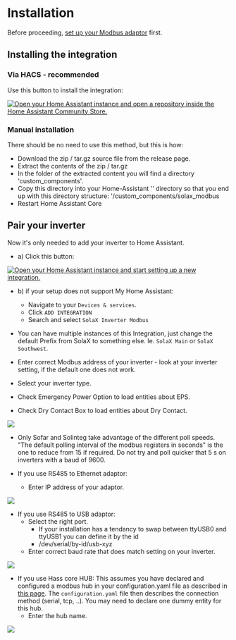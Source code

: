 # Installation

Before proceeding, [set up your Modbus adaptor](modbus-adaptor-setup.md) first.

## Installing the integration

### Via HACS - recommended

Use this button to install the integration:

[![Open your Home Assistant instance and open a repository inside the Home Assistant Community Store.](https://my.home-assistant.io/badges/hacs_repository.svg)](https://my.home-assistant.io/redirect/hacs_repository/?repository=homeassistant-solax-modbus&owner=wills106)

### Manual installation

There should be no need to use this method, but this is how:

- Download the zip / tar.gz source file from the release page.
- Extract the contents of the zip / tar.gz
- In the folder of the extracted content you will find a directory 'custom_components'.
- Copy this directory into your Home-Assistant '<config>' directory so that you end up with this directory structure: '<config>/custom_components/solax_modbus
- Restart Home Assistant Core

## Pair your inverter

Now it's only needed to add your inverter to Home Assistant.
 - a) Click this button:

[![Open your Home Assistant instance and start setting up a new integration.](https://my.home-assistant.io/badges/config_flow_start.svg)](https://my.home-assistant.io/redirect/config_flow_start/?domain=solax_modbus)

 - b) if your setup does not support My Home Assistant:
    - Navigate to your `Devices & services`.
    - Click `ADD INTEGRATION`
    - Search and select `SolaX Inverter Modbus`

- You can have multiple instances of this Integration, just change the default Prefix from SolaX to something else. Ie. `SolaX Main` or `SolaX Southwest`.

- Enter correct Modbus address of your inverter - look at your inverter setting, if the default one does not work.
- Select your inverter type.
- Check Emergency Power Option to load entities about EPS.
- Check Dry Contact Box to load entities about Dry Contact.

![](images/integration-setup.png)

- Only Sofar and Solinteg take advantage of the different poll speeds. "The default polling interval of the modbus registers in seconds" is the one to reduce from 15 if required. Do not try and poll quicker that 5 s on inverters with a baud of 9600.

- If you use RS485 to Ethernet adaptor:
    - Enter IP address of your adaptor.

![](images/integration-setup-tcpip.png)

- If you use RS485 to USB adaptor:
    - Select the right port.
      - If your installation has a tendancy to swap between ttyUSB0 and ttyUSB1 you can define it by the id
      - /dev/serial/by-id/usb-xyz
    - Enter correct baud rate that does match setting on your inverter.

![](images/integration-setup-usb.png)

- If you use Hass core HUB: This assumes you have declared and configured a modbus hub in your configuration.yaml file as described in [this page](https://www.home-assistant.io/integrations/modbus/). The `configuration.yaml` file then describes the connection method (serial, tcp, ..). You may need to declare one dummy entity for this hub.
    - Enter the hub name.

![](images/integration-setup-corehub.png)

